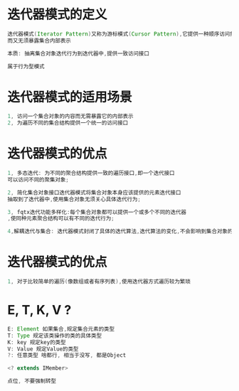 # 迭代器模式的定义
```java
迭代器模式(Iterator Pattern)又称为游标模式(Cursor Pattern),它提供一种顺序访问集合/容器对象元素的方法,
而又无须暴露集合内部表示

本质: 抽离集合对象迭代行为到迭代器中,提供一致访问接口

属于行为型模式
```

# 迭代器模式的适用场景
```java
1, 访问一个集合对象的内容而无需暴露它的内部表示
2, 为遍历不同的集合结构提供一个统一的访问接口
```

# 迭代器模式的优点
```java
1, 多态迭代: 为不同的聚合结构提供一致的遍历接口,即一个迭代接口
可以访问不同的聚集对象;

2, 简化集合对象接口迭代器模式将集合对象本身应该提供的元素迭代接口
抽取到了迭代器中,使用集合对象无须关心具体迭代行为;

3, fqtx迭代功能多样化:每个集合对象都可以提供一个或多个不同的迭代器
,使同种元素聚合结构可以有不同的迭代行为;

4,解耦迭代与集合: 迭代器模式封闭了具体的迭代算法,迭代算法的变化,不会影响到集合对象的架构
```

# 迭代器模式的优点
```java
1, 对于比较简单的遍历(像数组或者有序列表),使用迭代器方式遍历较为繁琐
```

# E, T, K, V ?
```java
E: Element 如果集合,规定集合元素的类型
T: Type 规定该类操作的类的具体类型
K: key 规定key的类型
V: Value 规定Value的类型
?: 任意类型 啥都行, 相当于没写, 都是Object

<? extends IMember>

点位, 不要强制转型
```